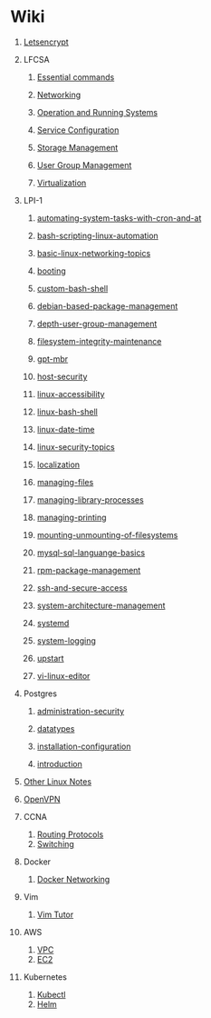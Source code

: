 # Wiki

1. [Letsencrypt](blob/master/letsencrypt/letsencrypt)

2. LFCSA

    1. [Essential commands](blob/master/lfcsa/essential-commands)
    
    2. [Networking](blob/master/lfcsa/networking)
    
    3. [Operation and Running Systems](blob/master/lfcsa/operation-running-systems)
    
    4. [Service Configuration](blob/master/lfcsa/service-configuration)
    
    5. [Storage Management](blob/master/lfcsa/storage-management)
    
    6. [User Group Management](blob/master/lfcsa/user-group-management)
    
    7. [Virtualization](blob/master/lfcsa/virtualization)

3. LPI-1

    1. [automating-system-tasks-with-cron-and-at](blob/master/lpi1/automating-system-tasks-with-cron-and-at)

    2. [bash-scripting-linux-automation](blob/master/lpi1/bash-scripting-linux-automation)

    3. [basic-linux-networking-topics](blob/master/lpi1/basic-linux-networking-topics)

    4. [booting](blob/master/lpi1/booting)

    5. [custom-bash-shell](blob/master/lpi1/custom-bash-shell)

    6. [debian-based-package-management](blob/master/lpi1/debian-based-package-management)

    9. [depth-user-group-management](blob/master/lpi1/depth-user-group-management)

    10. [filesystem-integrity-maintenance](blob/master/lpi1/filesystem-integrity-maintenance)

    11. [gpt-mbr](blob/master/lpi1/gpt-mbr)

    12. [host-security](blob/master/lpi1/host-security)

    13. [linux-accessibility](blob/master/lpi1/linux-accessibility)

    14. [linux-bash-shell](blob/master/lpi1/linux-bash-shell)

    15. [linux-date-time](blob/master/lpi1/linux-date-time)

    16. [linux-security-topics](blob/master/lpi1/linux-security-topics)

    17. [localization](blob/master/lpi1/localization)

    18. [managing-files](blob/master/lpi1/managing-files)

    19. [managing-library-processes](blob/master/lpi1/managing-library-processes)

    20. [managing-printing](blob/master/lpi1/managing-printing)

    21. [mounting-unmounting-of-filesystems](blob/master/lpi1/mounting-unmounting-of-filesystems)

    22. [mysql-sql-languange-basics](blob/master/lpi1/mysql-sql-languange-basics)

    23. [rpm-package-management](blob/master/lpi1/rpm-package-management)

    24. [ssh-and-secure-access](blob/master/lpi1/ssh-and-secure-access)

    25. [system-architecture-management](blob/master/lpi1/system-architecture-management)

    26. [systemd](blob/master/lpi1/systemd)

    27. [system-logging](blob/master/lpi1/system-logging)

    28. [upstart](blob/master/lpi1/upstart)

    29. [vi-linux-editor](blob/master/lpi1/vi-linux-editor)

4. Postgres

    1. [administration-security](blob/master/postgres/administration-security)

    2. [datatypes](blob/master/postgres/datatypes)

    3. [installation-configuration](blob/master/postgres/installation-configuration)

    4. [introduction](blob/master/postgres/introduction)

5. [Other Linux Notes](blob/master/Linux-Notes)

6. [OpenVPN](blob/master/networking/openvpn)

7. CCNA
    1. [Routing Protocols](blob/master/networking/ccna2)
    2. [Switching](blob/master/networking/ccna3)
8. Docker
    1. [Docker Networking](blob/master/docker/docker-networking)
9. Vim
    1. [Vim Tutor](blob/master/vim/vim-tutor)
10. AWS
    1. [VPC](blob/master/aws/vpc)
    2. [EC2](blob/master/aws/ec2)
11. Kubernetes
    1. [Kubectl](blob/master/kubernetes/kubectl)
    2. [Helm](blob/master/kubernetes/helm)
